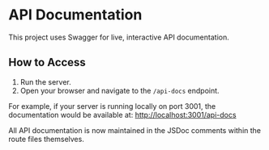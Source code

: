 # API Documentation

This project uses Swagger for live, interactive API documentation.

## How to Access

1.  Run the server.
2.  Open your browser and navigate to the `/api-docs` endpoint.

For example, if your server is running locally on port 3001, the documentation would be available at:
[http://localhost:3001/api-docs](http://localhost:3001/api-docs)

All API documentation is now maintained in the JSDoc comments within the route files themselves.
